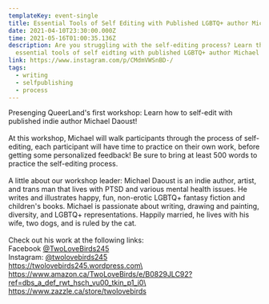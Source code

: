 ```yaml
---
templateKey: event-single
title: Essential Tools of Self Editing with Published LGBTQ+ author Michael Daoust
date: 2021-04-10T23:30:00.000Z
time: 2021-05-16T01:00:35.136Z
description: Are you struggling with the self-editing process? Learn the
  essential tools of self eidting with published LGBTQ+ author Michael Daoust.
link: https://www.instagram.com/p/CMdmVWSnBD-/
tags:
  - writing
  - selfpublishing
  - process
---
```

Presenging QueerLand's first workshop: Learn how to self-edit with published indie author Michael Daoust!\
\
At this workshop, Michael will walk participants through the process of self-editing, each participant will have time to practice on their own work, before getting some personalized feedback! Be sure to bring at least 500 words to practice the self-editing process.\
\
A little about our workshop leader: Michael Daoust is an indie author, artist, and trans man that lives with PTSD and various mental health issues. He writes and illustrates happy, fun, non-erotic LGBTQ+ fantasy fiction and children's books. Michael is passionate about writing, drawing and painting, diversity, and LGBTQ+ representations. Happily married, he lives with his wife, two dogs, and is ruled by the cat.\
\
Check out his work at the following links:\
Facebook [@TwoLoveBirds245](https://www.instagram.com/TwoLoveBirds245/)\
Instagram: [@twolovebirds245](https://www.instagram.com/twolovebirds245/)\
https://twolovebirds245.wordpress.com\
https://www.amazon.ca/TwoLoveBirds/e/B0829JLC92?ref=dbs_a_def_rwt_hsch_vu00_tkin_p1_i0\
https://www.zazzle.ca/store/twolovebirds